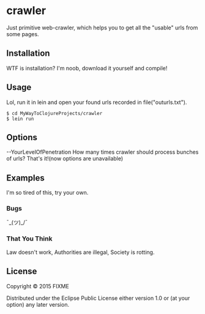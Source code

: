 # crawler

Just primitive web-crawler, which helps you to get all the "usable" urls from some pages.

## Installation

WTF is installation? I'm noob, download it yourself and compile!

## Usage

Lol, run it in lein and open your found urls recorded in file("outurls.txt").

    $ cd MyWayToClojureProjects/crawler
    $ lein run

## Options

--YourLevelOfPenetration
How many times crawler should process bunches of urls? That's it!(now options are unavailable)

## Examples

I'm so tired of this, try your own.

### Bugs

 ¯\_(ツ)_/¯

### That You Think

Law doesn't work, Authorities are illegal, Society is rotting.

## License

Copyright © 2015 FIXME

Distributed under the Eclipse Public License either version 1.0 or (at
your option) any later version.
